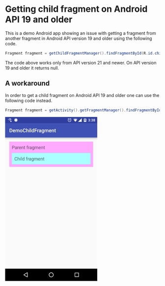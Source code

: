 # Getting child fragment on Android API 19 and older

This is a demo Android app showing an issue with getting a fragment from another fragment in Android API version 19 and older using the following code.


```Java
Fragment fragment = getChildFragmentManager().findFragmentById(R.id.child);
```

The code above works only from API version 21 and newer. On API version 19 and older it returns null.

## A workaround

In order to get a child fragment on Android API 19 and older one can use the following code instead.


```Java
Fragment fragment = getActivity().getFragmentManager().findFragmentById(R.id.child);
```

<img src="https://raw.githubusercontent.com/evgenyneu/DemoChildFragment/master/graphics/android_getChildFragmentManager_api_19.png" alt="Android run getChildFragmentManager on API 19" width="300" >
